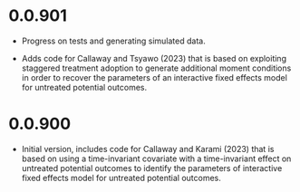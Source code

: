 # 0.0.901

* Progress on tests and generating simulated data.

* Adds code for Callaway and Tsyawo (2023) that is based on exploiting staggered treatment adoption to generate additional moment conditions in order to recover the parameters of an interactive fixed effects model for untreated potential outcomes.

# 0.0.900

* Initial version, includes code for Callaway and Karami (2023) that is based on using a time-invariant covariate with a time-invariant effect on untreated potential outcomes to identify the parameters of interactive fixed effects model for untreated potential outcomes.
